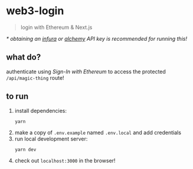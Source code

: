 # web3-login

> login with Ethereum & Next.js

_\* obtaining an [infura](https://infura.io) or [alchemy](https://www.alchemy.com) API key is recommended for running this!_

## what do?

authenticate using _Sign-In with Ethereum_ to access the protected `/api/magic-thing` route!

## to run

1. install dependencies:
   ```
   yarn
   ```
1. make a copy of `.env.example` named `.env.local` and add credentials
1. run local development server:
   ```
   yarn dev
   ```
1. check out `localhost:3000` in the browser!
